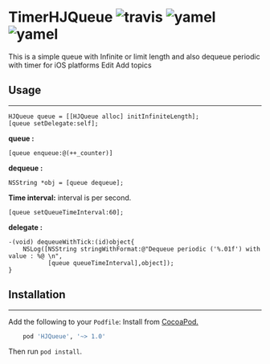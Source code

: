 # TimerHJQueue ![travis](https://travis-ci.org/Husseinhj/TimerHJQueue.svg?branch=master) ![yamel](https://img.shields.io/cocoapods/p/TimerHJQueue.svg?style=flat)![yamel](https://img.shields.io/cocoapods/l/TimerHJQueue.svg?style=flat)
This is a simple queue with Infinite or limit length and also dequeue periodic with timer for iOS platforms Edit Add topics

## Usage
----------
``` objc
HJQueue queue = [[HJQueue alloc] initInfiniteLength];
[queue setDelegate:self];
```
**queue :**
``` objc
[queue enqueue:@(++_counter)]
```
**dequeue :**
``` objc
NSString *obj = [queue dequeue];
```
**Time interval:**
interval is per second.
```objc
[queue setQueueTimeInterval:60];
```
**delegate :** 
```objc
-(void) dequeueWithTick:(id)object{
    NSLog([NSString stringWithFormat:@"Dequeue periodic ('%.01f') with value : %@ \n",
           [queue queueTimeInterval],object]);
}
```

## Installation
----------
Add the following to your `Podfile`:
Install from [CocoaPod.](https://cocoapods.org/?q=HJqueue)
``` ruby
    pod 'HJQueue', '~> 1.0'
```
Then run `pod install`.
